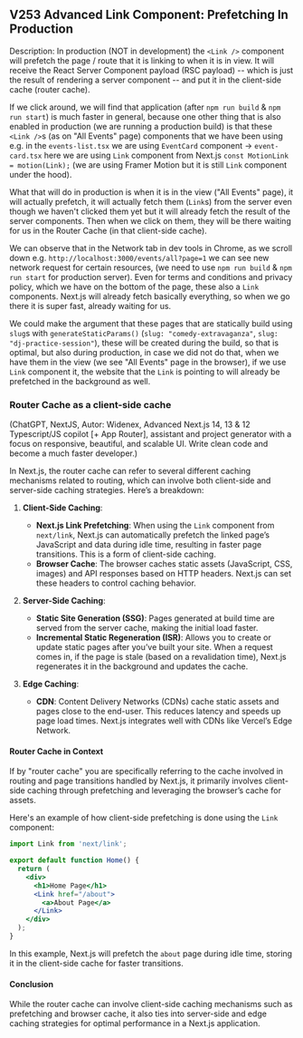 ## V253 Advanced Link Component: Prefetching In Production
Description: In production (NOT in development) the `<Link />` component will prefetch the page / route that it is linking to when it is in view. It will receive the React Server Component payload (RSC payload) -- which is just the result of rendering a server component -- and put it in the client-side cache (router cache).



If we click around, we will find that application (after `npm run build` & `npm run start`) is much faster in general, because one other thing that is also enabled in production (we are running a production build) is that these `<Link />`s (as on "All Events" page) components that we have been using e.g. in the `events-list.tsx` we are using `EventCard` component -> `event-card.tsx` here we are using `Link` component from Next.js `const MotionLink = motion(Link);` (we are using Framer Motion but it is still `Link` component under the hood).

What that will do in production is when it is in the view ("All Events" page), it will actually prefetch, it will actually fetch them (`Link`s) from the server even though we haven't clicked them yet but it will already fetch the result of the server components. Then when we click on them, they will be there waiting for us in the Router Cache (in that client-side cache).

We can observe that in the Network tab in dev tools in Chrome, as we scroll down e.g. `http://localhost:3000/events/all?page=1` we can see new network request for certain resources, (we need to use `npm run build` & `npm run start` for production server). Even for terms and conditions and privacy policy, which we have on the bottom of the page, these also a `Link` components. Next.js will already fetch basically everything, so when we go there it is super fast, already waiting for us.

We could make the argument that these pages that are statically build using `slug`s with `generateStaticParams()` (`slug: "comedy-extravaganza"`, `slug: "dj-practice-session"`), these will be created during the build, so that is optimal, but also during production, in case we did not do that, when we have them in the view (we see "All Events" page in the browser), if we use `Link` component it, the website that the `Link` is pointing to will already be prefetched in the background as well.



### Router Cache as a client-side cache

(ChatGPT, NextJS, Autor: Widenex, Advanced Next.js 14, 13 & 12 Typescript/JS copilot [+ App Router], assistant and project generator with a focus on responsive, beautiful, and scalable UI. Write clean code and become a much faster developer.)

In Next.js, the router cache can refer to several different caching mechanisms related to routing, which can involve both client-side and server-side caching strategies. Here’s a breakdown:

1. **Client-Side Caching**:
   - **Next.js Link Prefetching**: When using the `Link` component from `next/link`, Next.js can automatically prefetch the linked page’s JavaScript and data during idle time, resulting in faster page transitions. This is a form of client-side caching.
   - **Browser Cache**: The browser caches static assets (JavaScript, CSS, images) and API responses based on HTTP headers. Next.js can set these headers to control caching behavior.

2. **Server-Side Caching**:
   - **Static Site Generation (SSG)**: Pages generated at build time are served from the server cache, making the initial load faster.
   - **Incremental Static Regeneration (ISR)**: Allows you to create or update static pages after you’ve built your site. When a request comes in, if the page is stale (based on a revalidation time), Next.js regenerates it in the background and updates the cache.

3. **Edge Caching**:
   - **CDN**: Content Delivery Networks (CDNs) cache static assets and pages close to the end-user. This reduces latency and speeds up page load times. Next.js integrates well with CDNs like Vercel’s Edge Network.

#### Router Cache in Context
If by "router cache" you are specifically referring to the cache involved in routing and page transitions handled by Next.js, it primarily involves client-side caching through prefetching and leveraging the browser’s cache for assets.

Here's an example of how client-side prefetching is done using the `Link` component:

```jsx
import Link from 'next/link';

export default function Home() {
  return (
    <div>
      <h1>Home Page</h1>
      <Link href="/about">
        <a>About Page</a>
      </Link>
    </div>
  );
}
```

In this example, Next.js will prefetch the `about` page during idle time, storing it in the client-side cache for faster transitions.

#### Conclusion
While the router cache can involve client-side caching mechanisms such as prefetching and browser cache, it also ties into server-side and edge caching strategies for optimal performance in a Next.js application.

